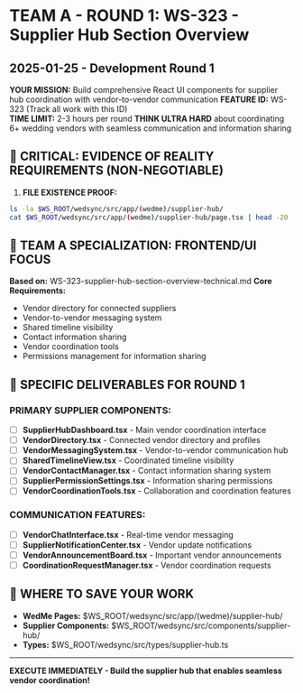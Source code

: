# TEAM A - ROUND 1: WS-323 - Supplier Hub Section Overview
## 2025-01-25 - Development Round 1

**YOUR MISSION:** Build comprehensive React UI components for supplier hub coordination with vendor-to-vendor communication
**FEATURE ID:** WS-323 (Track all work with this ID)  
**TIME LIMIT:** 2-3 hours per round
**THINK ULTRA HARD** about coordinating 6+ wedding vendors with seamless communication and information sharing

## 🚨 CRITICAL: EVIDENCE OF REALITY REQUIREMENTS (NON-NEGOTIABLE)

1. **FILE EXISTENCE PROOF:**
```bash
ls -la $WS_ROOT/wedsync/src/app/(wedme)/supplier-hub/
cat $WS_ROOT/wedsync/src/app/(wedme)/supplier-hub/page.tsx | head -20
```

## 🎯 TEAM A SPECIALIZATION: FRONTEND/UI FOCUS

**Based on:** WS-323-supplier-hub-section-overview-technical.md
**Core Requirements:**
- Vendor directory for connected suppliers
- Vendor-to-vendor messaging system  
- Shared timeline visibility
- Contact information sharing
- Vendor coordination tools
- Permissions management for information sharing

## 🎯 SPECIFIC DELIVERABLES FOR ROUND 1

### PRIMARY SUPPLIER COMPONENTS:
- [ ] **SupplierHubDashboard.tsx** - Main vendor coordination interface
- [ ] **VendorDirectory.tsx** - Connected vendor directory and profiles
- [ ] **VendorMessagingSystem.tsx** - Vendor-to-vendor communication hub
- [ ] **SharedTimelineView.tsx** - Coordinated timeline visibility
- [ ] **VendorContactManager.tsx** - Contact information sharing system
- [ ] **SupplierPermissionSettings.tsx** - Information sharing permissions
- [ ] **VendorCoordinationTools.tsx** - Collaboration and coordination features

### COMMUNICATION FEATURES:
- [ ] **VendorChatInterface.tsx** - Real-time vendor messaging
- [ ] **SupplierNotificationCenter.tsx** - Vendor update notifications
- [ ] **VendorAnnouncementBoard.tsx** - Important vendor announcements
- [ ] **CoordinationRequestManager.tsx** - Vendor coordination requests

## 💾 WHERE TO SAVE YOUR WORK
- **WedMe Pages:** $WS_ROOT/wedsync/src/app/(wedme)/supplier-hub/
- **Supplier Components:** $WS_ROOT/wedsync/src/components/supplier-hub/
- **Types:** $WS_ROOT/wedsync/src/types/supplier-hub.ts

---

**EXECUTE IMMEDIATELY - Build the supplier hub that enables seamless vendor coordination!**